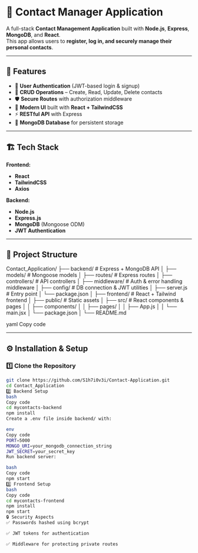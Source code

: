 # 📇 Contact Manager Application

A full-stack **Contact Management Application** built with **Node.js**, **Express**, **MongoDB**, and **React**.  
This app allows users to **register, log in, and securely manage their personal contacts**.

---

## 🚀 Features
- 🔐 **User Authentication** (JWT-based login & signup)  
- 👥 **CRUD Operations** – Create, Read, Update, Delete contacts  
- 🛡️ **Secure Routes** with authorization middleware  
- 🎨 **Modern UI** built with **React + TailwindCSS**  
- ⚡ **RESTful API** with Express  
- 💾 **MongoDB Database** for persistent storage  

---

## 🏗️ Tech Stack
**Frontend:**
- **React**  
- **TailwindCSS**  
- **Axios**  

**Backend:**
- **Node.js**  
- **Express.js**  
- **MongoDB** (Mongoose ODM)  
- **JWT Authentication**  

---

## 📂 Project Structure
Contact_Application/
├── backend/ # Express + MongoDB API
│ ├── models/ # Mongoose models
│ ├── routes/ # Express routes
│ ├── controllers/ # API controllers
│ ├── middleware/ # Auth & error handling middleware
│ ├── config/ # DB connection & JWT utilities
│ ├── server.js # Entry point
│ └── package.json
│
├── frontend/ # React + Tailwind frontend
│ ├── public/ # Static assets
│ ├── src/ # React components & pages
│ │ ├── components/
│ │ ├── pages/
│ │ ├── App.js
│ │ └── main.jsx
│ └── package.json
│
└── README.md

yaml
Copy code

---

## ⚙️ Installation & Setup

### 1️⃣ Clone the Repository
```bash
git clone https://github.com/S1h7i0v3i/Contact-Application.git
cd Contact_Application
2️⃣ Backend Setup
bash
Copy code
cd mycontacts-backend
npm install
Create a .env file inside backend/ with:

env
Copy code
PORT=5000
MONGO_URI=your_mongodb_connection_string
JWT_SECRET=your_secret_key
Run backend server:

bash
Copy code
npm start
3️⃣ Frontend Setup
bash
Copy code
cd mycontacts-frontend
npm install
npm start   
🔒 Security Aspects
✅ Passwords hashed using bcrypt

✅ JWT tokens for authentication

✅ Middleware for protecting private routes


